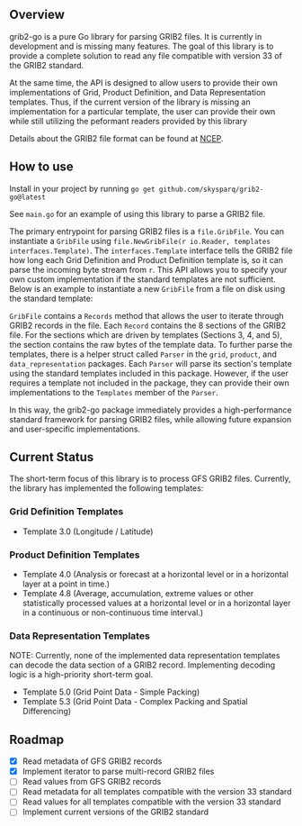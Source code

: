 ## Overview

grib2-go is a pure Go library for parsing GRIB2 files. It is currently in development and is missing many features. The goal of this library is to provide a complete solution to read any file compatible with version 33 of the GRIB2 standard.

At the same time, the API is designed to allow users to provide their own implementations of Grid, Product Definition, and Data Representation templates. Thus, if the current version of the library is missing an implementation for a particular template, the user can provide their own while still utilizing the peformant readers provided by this library

Details about the GRIB2 file format can be found at [NCEP](https://www.nco.ncep.noaa.gov/pmb/docs/grib2/grib2_doc/).

## How to use

Install in your project by running `go get github.com/skysparq/grib2-go@latest`

See `main.go` for an example of using this library to parse a GRIB2 file.

The primary entrypoint for parsing GRIB2 files is a `file.GribFile`. You can instantiate a `GribFile` using `file.NewGribFile(r io.Reader, templates interfaces.Template)`. The `interfaces.Template` interface tells the GRIB2 file how long each Grid Definition and Product Definition template is, so it can parse the incoming byte stream from `r`. This API allows you to specify your own custom implementation if the standard templates are not sufficient. Below is an example to instantiate a new `GribFile` from a file on disk using the standard template:

`GribFile` contains a `Records` method that allows the user to iterate through GRIB2 records in the file. Each `Record` contains the 8 sections of the GRIB2 file. For the sections which are driven by templates (Sections 3, 4, and 5), the section contains the raw bytes of the template data. To further parse the templates, there is a helper struct called `Parser` in the `grid`, `product`, and `data_representation` packages. Each `Parser` will parse its section's template using the standard templates included in this package. However, if the user requires a template not included in the package, they can provide their own implementations to the `Templates` member of the `Parser`.

In this way, the grib2-go package immediately provides a high-performance standard framework for parsing GRIB2 files, while allowing future expansion and user-specific implementations.

## Current Status

The short-term focus of this library is to process GFS GRIB2 files. Currently, the library has implemented the following templates:

### Grid Definition Templates

- Template 3.0 (Longitude / Latitude)

### Product Definition Templates

- Template 4.0 (Analysis or forecast at a horizontal level or in a horizontal layer at a point in time.)
- Template 4.8 (Average, accumulation, extreme values or other statistically processed values at a horizontal level or in a horizontal layer in a continuous or non-continuous time interval.)

### Data Representation Templates

NOTE: Currently, none of the implemented data representation templates can decode the data section of a GRIB2 record. Implementing decoding logic is a high-priority short-term goal.

- Template 5.0 (Grid Point Data - Simple Packing)
- Template 5.3 (Grid Point Data - Complex Packing and Spatial Differencing)

## Roadmap

- [x] Read metadata of GFS GRIB2 records
- [x] Implement iterator to parse multi-record GRIB2 files
- [ ] Read values from GFS GRIB2 records
- [ ] Read metadata for all templates compatible with the version 33 standard
- [ ] Read values for all templates compatible with the version 33 standard
- [ ] Implement current versions of the GRIB2 standard
